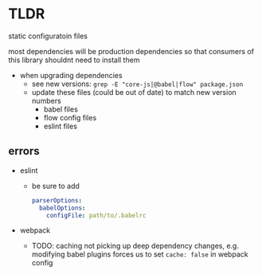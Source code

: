 # TLDR

static configuratoin files

most dependencies will be production dependencies
so that consumers of this library shouldnt need to install them

- when upgrading dependencies
  - see new versions: `grep -E "core-js|@babel|flow" package.json`
  - update these files (could be out of date) to match new version numbers
    - babel files
    - flow config files
    - eslint files

## errors

- eslint
  - be sure to add

      ```yml
      parserOptions:
        babelOptions:
          configFile: path/to/.babelrc
      ```

- webpack
  - TODO: caching not picking up deep dependency changes, e.g. modifying babel plugins forces us to set `cache: false` in webpack config
